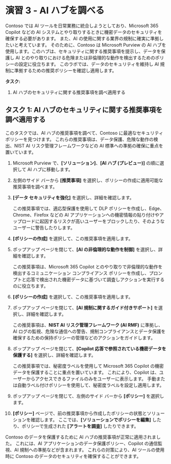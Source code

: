 # 演習 3 - AI ハブを調べる

Contoso では AI ツールを日常業務に統合しようとしており、Microsoft 365 Copilot などの AI システムとやり取りするときに機密データのセキュリティを確保する必要があります。 また、AI の使用に関する業界の規制に確実に準拠したいと考えています。 そのために、Contoso は Microsoft Purview の AI ハブを使用します。このハブは、セキュリティに関する推奨事項を提示し、データを保護し AI とのやり取りにおける危険または非倫理的な動作を検出するためのポリシーの設定に役立ちます。 このラボでは、データのセキュリティを維持し AI 規制に準拠するための推奨ポリシーを確認し適用します。

**タスク:**

1. AI ハブのセキュリティに関する推奨事項を調べ適用する

## タスク 1: AI ハブのセキュリティに関する推奨事項を調べ適用する

このタスクでは、AI ハブの推奨事項を調べて、Contoso に最適なセキュリティ ポリシーを見つけます。 これらの推奨事項は、データ保護、危険な動作の検出、NIST AI リスク管理フレームワークなどの AI 標準への準拠の確保に重点を置いています。

1. Microsoft Purview で、**[ソリューション]**、**[AI ハブ (プレビュー)]** の順に選択して AI ハブに移動します。

1. 左側のサイド バーから **[推奨事項]** を選択し、ポリシーの作成に適用可能な推奨事項を調べます。

1. **[データ セキュリティを強化]** を選択し、詳細を確認します。

   この推奨事項では、適応型保護を使用して DLP ポリシーを作成し、Edge、Chrome、Firefox などの AI アプリケーションへの機密情報の貼り付けやアップロードに起因するリスクが高いユーザーをブロックしたり、そのようなユーザーに警告したりします。

1. **[ポリシーの作成]** を選択して、この推奨事項を適用します。

1. ポップアップ ページを閉じて、**[AI の非倫理的な動作を制御]** を選択し、詳細を確認します。

   この推奨事項は、Microsoft 365 Copilot とのやり取りで非倫理的な動作を検出するコミュニケーション コンプライアンス ポリシーを作成し、プロンプトと応答で検出された機密データに基づいて調査しアクションを実行するのに役立ちます。

1. **[ポリシーの作成]** を選択して、この推奨事項を適用します。

1. ポップアップ ページを閉じて、**[AI 規制に関するガイド付きサポート]** を選択し、詳細を確認します。

   この推奨事項は、**NIST AI リスク管理フレームワーク (AI RMF)** に準拠し、AI ログの監視、危険な通信への警告、規制コンプライアンスとデータ保護を確保するための保持ポリシーの管理などのアクションをガイドします。

1. ポップアップ ページを閉じて、**[Copilot 応答で参照されている機密データを保護する]** を選択し、詳細を確認します。

   この推奨事項では、秘密度ラベルを使用して Microsoft 365 Copilot の機密データを保護することに重点を置いています。 これにより、Copilot は、ユーザーからアクセスできるファイルのみをユーザーに表示します。 手動または自動ラベル付けポリシーを使用して、秘密度ラベルを設定し適用します。

1. ポップアップ ページを閉じて、左側のサイド バーから **[ポリシー]** を選択します。

1. **[ポリシー]** ページで、前の推奨事項から作成したポリシーの状態とソリューションを確認します。 ここでは、**[ソリューションでポリシーを編集]** したり、ポリシーで生成された **[アラートを調査]** したりできます。

Contoso のデータを保護するために AI ハブの推奨事項が正常に適用されました。 これには、AI アプリケーションのデータ保護ポリシー、Copilot の通信監視、AI 規制への準拠などが含まれます。 これらの対策により、AI ツールの使用時に Contoso のデータのセキュリティを確保することができます。

